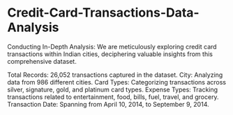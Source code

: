 # Credit-Card-Transactions-Data-Analysis
Conducting In-Depth Analysis: We are meticulously exploring credit card transactions within Indian cities, deciphering valuable insights from this comprehensive dataset.

Total Records: 26,052 transactions captured in the dataset.
City: Analyzing data from 986 different cities.
Card Types: Categorizing transactions across silver, signature, gold, and platinum card types.
Expense Types: Tracking transactions related to entertainment, food, bills, fuel, travel, and grocery.
Transaction Date: Spanning from April 10, 2014, to September 9, 2014.
